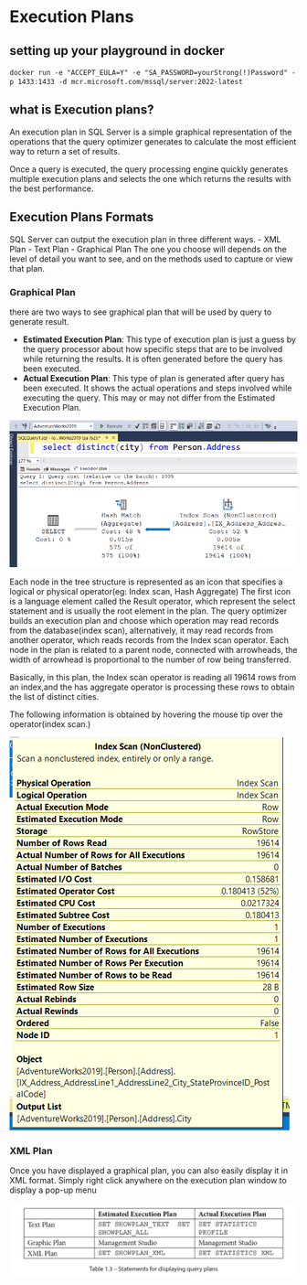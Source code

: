 # Execution Plans

## setting up your playground in docker

```docker
docker run -e "ACCEPT_EULA=Y" -e "SA_PASSWORD=yourStrong(!)Password" -p 1433:1433 -d mcr.microsoft.com/mssql/server:2022-latest
```

## what is Execution plans? 
An execution plan in SQL Server is a simple graphical 
representation of the operations that the query optimizer generates to calculate the most efficient way to return a set of results.

Once a query is executed, the query processing engine quickly generates multiple execution plans and selects the one which returns the results with the best performance. 

## Execution Plans Formats

SQL Server can output the execution plan in three different ways.
    - XML Plan
    - Text Plan
    - Graphical Plan
The one you choose will depends on the level of detail you want to see, and on the methods used to capture or view that plan.

### Graphical Plan
there are two ways to see graphical plan that will be used by query to generate result.

- **Estimated Execution Plan**: This type of execution plan is just a guess by the query processor about how specific steps that are to be involved while returning the results. It is often generated before the query has been executed.
- **Actual Execution Plan**: This type of plan is generated after query has been executed. It shows the actual operations and steps involved while executing the query. This may or may not differ from the Estimated Execution Plan.

![Execution plans](https://github.com/anil-chhetri/Miscellaneous/blob/main/SQL%20Server/images/Execution%20Plans.PNG)

Each node in the tree structure is represented as an icon that specifies a logical or physical operator(eg: Index scan, Hash Aggregate) The first icon is a language element called the Result operator, which represent the select statement and is usually the root element in the plan.
The query optimizer builds an execution plan and choose which operation may read records from the database(index scan), alternatively, it may read records from another operator, which reads records from the Index scan operator. Each node in the plan is related to a parent node, connected with arrowheads, the width of arrowhead is proportional to the number of row being transferred.

Basically, in this plan, the Index scan operator is reading all 19614 rows from an index,and the has aggregate operator is processing these rows to obtain the list of distinct cities.

The following information is obtained by hovering the mouse tip over the operator(index scan.)

![tooltip information](https://github.com/anil-chhetri/Miscellaneous/blob/main/SQL%20Server/images/Execution%20plan%20tooltip.PNG)

### XML Plan

Once you have displayed a graphical plan, you can also easily display it in XML format. Simply right click
anywhere on the execution plan window to display a pop-up menu


![sql query](images/Execution%20plans%20options.PNG)

